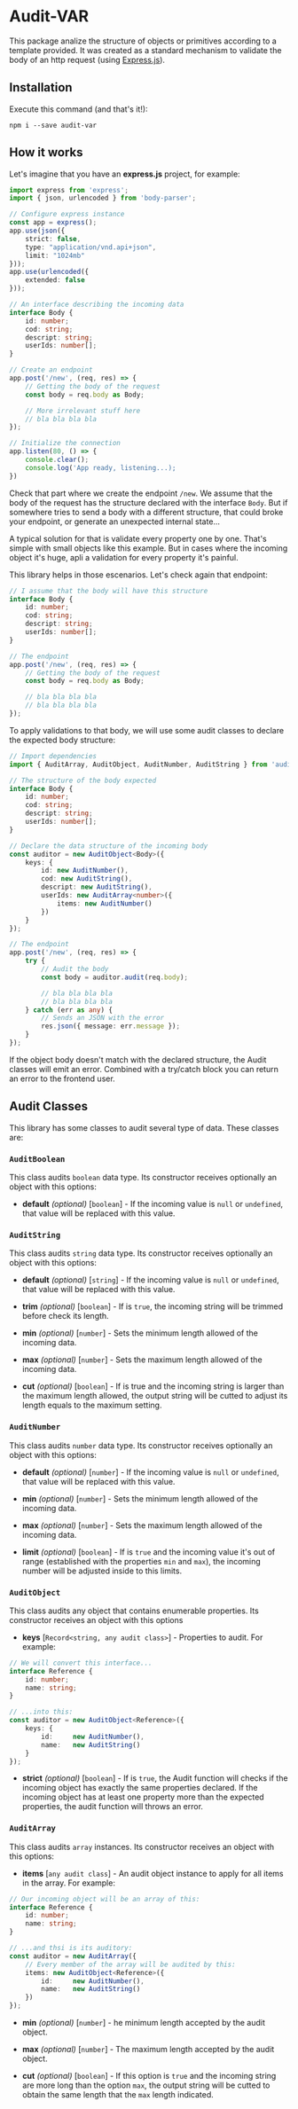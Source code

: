 # Audit-VAR

This package analize the structure of objects or primitives according to a template provided. It was created as a standard mechanism to validate the body of an http request (using [Express.js](https://www.npmjs.com/package/express)).


## Installation

Execute this command (and that's it!):
```
npm i --save audit-var
```

## How it works

Let's imagine that you have an __express.js__ project, for example:
```ts
import express from 'express';
import { json, urlencoded } from 'body-parser';

// Configure express instance
const app = express();
app.use(json({
    strict: false,
    type: "application/vnd.api+json",
    limit: "1024mb"
}));
app.use(urlencoded({
    extended: false
}));

// An interface describing the incoming data
interface Body {
    id: number;
    cod: string;
    descript: string;
    userIds: number[];
}

// Create an endpoint
app.post('/new', (req, res) => {
    // Getting the body of the request
    const body = req.body as Body;

    // More irrelevant stuff here
    // bla bla bla bla
});

// Initialize the connection
app.listen(80, () => {
    console.clear();
    console.log('App ready, listening...);
})
```

Check that part where we create the endpoint `/new`. We assume that the body of the request has the structure declared with the interface `Body`. But if somewhere tries to send a body with a different structure, that could broke your endpoint, or generate an unexpected internal state...

A typical solution for that is validate every property one by one. That's simple with small objects like this example. But in cases where the incoming object it's huge, apli a validation for every property it's painful.

This library helps in those escenarios. Let's check again that endpoint:
```ts
// I assume that the body will have this structure
interface Body {
    id: number;
    cod: string;
    descript: string;
    userIds: number[];
}

// The endpoint
app.post('/new', (req, res) => {
    // Getting the body of the request
    const body = req.body as Body;

    // bla bla bla bla
    // bla bla bla bla
});
```

To apply validations to that body, we will use some audit classes to declare the expected body structure:
```ts
// Import dependencies
import { AuditArray, AuditObject, AuditNumber, AuditString } from 'audit-var';

// The structure of the body expected
interface Body {
    id: number;
    cod: string;
    descript: string;
    userIds: number[];
}

// Declare the data structure of the incoming body
const auditor = new AuditObject<Body>({
    keys: {
        id: new AuditNumber(),
        cod: new AuditString(),
        descript: new AuditString(),
        userIds: new AuditArray<number>({
            items: new AuditNumber()
        })
    }
});

// The endpoint
app.post('/new', (req, res) => {
    try {
        // Audit the body
        const body = auditor.audit(req.body);

        // bla bla bla bla
        // bla bla bla bla
    } catch (err as any) {
        // Sends an JSON with the error
        res.json({ message: err.message });
    }
});
```

If the object body doesn't match with the declared structure, the Audit classes will emit an error. Combined with a try/catch block you can return an error to the frontend user.

## Audit Classes

This library has some classes to audit several type of data. These classes are:

### `AuditBoolean`

This class audits `boolean` data type. Its constructor receives optionally an object with this options:

- **default** _(optional)_ [`boolean`] - If the incoming value is `null` or `undefined`, that value will be replaced with this value.


### `AuditString`
This class audits `string` data type. Its constructor receives optionally an object with this options:

- **default** _(optional)_ [`string`] - If the incoming value is `null` or `undefined`, that value will be replaced with this value.

- **trim** _(optional)_ [`boolean`] - If is `true`, the incoming string will be trimmed before check its length.

- **min** _(optional)_ [`number`] - Sets the minimum length allowed of the incoming data.

- **max** _(optional)_ [`number`] - Sets the maximum length allowed of the incoming data.

- **cut** _(optional)_ [`boolean`] - If is true and the incoming string is larger than the maximum length allowed, the output string will be cutted to adjust its length equals to the maximum setting.


### `AuditNumber`
This class audits `number` data type. Its constructor receives optionally an object with this options:

- **default** _(optional)_ [`number`] - If the incoming value is `null` or `undefined`, that value will be replaced with this value.

- **min** _(optional)_ [`number`] - Sets the minimum length allowed of the incoming data.

- **max** _(optional)_ [`number`] - Sets the maximum length allowed of the incoming data.

- **limit** _(optional)_ [`boolean`] - If is `true` and the incoming value it's out of range (established with the properties `min` and `max`), the incoming number will be adjusted inside to this limits.


### `AuditObject`
This class audits any object that contains enumerable properties. Its constructor receives an object with this options

- **keys** [`Record<string, any audit class>`] - Properties to audit. For example:

```ts
// We will convert this interface...
interface Reference {
    id: number;
    name: string;
}

// ...into this:
const auditor = new AuditObject<Reference>({
    keys: {
        id:     new AuditNumber(),
        name:   new AuditString()
    }
});
```

- **strict** _(optional)_ [`boolean`] - If is `true`, the Audit function will checks if the incoming object has exactly the same properties declared. If the incoming object has at least one property more than the expected properties, the audit function will throws an error.


### `AuditArray`
This class audits `array` instances. Its constructor receives an object with this options:

- **items** [`any audit class`] - An audit object instance to apply for all items in the array. For example:
```ts
// Our incoming object will be an array of this:
interface Reference {
    id: number;
    name: string;
}

// ...and thsi is its auditory:
const auditor = new AuditArray({
    // Every member of the array will be audited by this:
    items: new AuditObject<Reference>({
        id:     new AuditNumber(),
        name:   new AuditString()
    })
});
```

- **min** _(optional)_ [`number`] - he minimum length accepted by the audit object.

- **max** _(optional)_ [`number`] - The maximum length accepted by the audit object.

- **cut** _(optional)_ [`boolean`] - If this option is `true` and the incoming string are more long than the option `max`, the output string will be cutted to obtain the same length that the `max` length indicated.